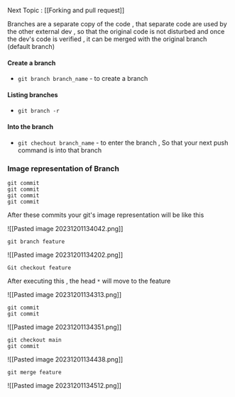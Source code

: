 
Next Topic : [[Forking and pull request]]

Branches are a separate copy of the code , that separate code are used by the other external dev , so that the original code is not disturbed and once the dev's code is verified , it can be merged with the original branch (default branch)


#### Create a branch
- ``git branch branch_name`` - to create a branch

#### Listing branches
- ``git branch -r`` 
#### Into the branch 
- ``git chechout branch_name`` - to enter the branch , So that your next push command is into that branch

### Image representation of Branch

```
git commit 
git commit 
git commit 
git commit 
```
After these commits your git's image representation will be like this

![[Pasted image 20231201134042.png]]

```
git branch feature
```

![[Pasted image 20231201134202.png]]

```
Git checkout feature
```
After executing this , the head `*` will move to the feature 

![[Pasted image 20231201134313.png]]

```
git commit 
git commit 
```

![[Pasted image 20231201134351.png]]

```
git checkout main
git commit 
```

![[Pasted image 20231201134438.png]]

```
git merge feature
```

![[Pasted image 20231201134512.png]]


